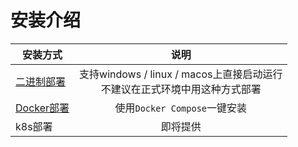# 安装介绍 <Badge type="warning" text="1.0.0-beta" />

| 安装方式                                                                      |                          说明                           |
|---------------------------------------------------------------------------|:-----------------------------------------------------:|
| [二进制部署](/installation/binary)                                             | 支持windows / linux / macos上直接启动运行<br/>不建议在正式环境中用这种方式部署 |
| [Docker部署<Badge type="info" text="快速体验" />](/installation/docker_compose) |                 使用`Docker Compose`一键安装                  |
| k8s部署<Badge type="info" text="Coming Soon" />                             |                         即将提供                          |
